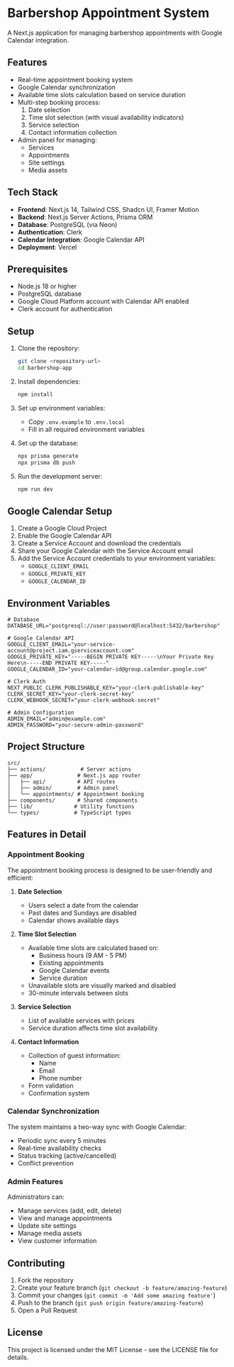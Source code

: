 # Barbershop Appointment System

A Next.js application for managing barbershop appointments with Google Calendar integration.

## Features

- Real-time appointment booking system
- Google Calendar synchronization
- Available time slots calculation based on service duration
- Multi-step booking process:
  1. Date selection
  2. Time slot selection (with visual availability indicators)
  3. Service selection
  4. Contact information collection
- Admin panel for managing:
  - Services
  - Appointments
  - Site settings
  - Media assets

## Tech Stack

- **Frontend**: Next.js 14, Tailwind CSS, Shadcn UI, Framer Motion
- **Backend**: Next.js Server Actions, Prisma ORM
- **Database**: PostgreSQL (via Neon)
- **Authentication**: Clerk
- **Calendar Integration**: Google Calendar API
- **Deployment**: Vercel

## Prerequisites

- Node.js 18 or higher
- PostgreSQL database
- Google Cloud Platform account with Calendar API enabled
- Clerk account for authentication

## Setup

1. Clone the repository:

   ```bash
   git clone <repository-url>
   cd barbershop-app
   ```

2. Install dependencies:

   ```bash
   npm install
   ```

3. Set up environment variables:

   - Copy `.env.example` to `.env.local`
   - Fill in all required environment variables

4. Set up the database:

   ```bash
   npx prisma generate
   npx prisma db push
   ```

5. Run the development server:
   ```bash
   npm run dev
   ```

## Google Calendar Setup

1. Create a Google Cloud Project
2. Enable the Google Calendar API
3. Create a Service Account and download the credentials
4. Share your Google Calendar with the Service Account email
5. Add the Service Account credentials to your environment variables:
   - `GOOGLE_CLIENT_EMAIL`
   - `GOOGLE_PRIVATE_KEY`
   - `GOOGLE_CALENDAR_ID`

## Environment Variables

```env
# Database
DATABASE_URL="postgresql://user:password@localhost:5432/barbershop"

# Google Calendar API
GOOGLE_CLIENT_EMAIL="your-service-account@project.iam.gserviceaccount.com"
GOOGLE_PRIVATE_KEY="-----BEGIN PRIVATE KEY-----\nYour Private Key Here\n-----END PRIVATE KEY-----"
GOOGLE_CALENDAR_ID="your-calendar-id@group.calendar.google.com"

# Clerk Auth
NEXT_PUBLIC_CLERK_PUBLISHABLE_KEY="your-clerk-publishable-key"
CLERK_SECRET_KEY="your-clerk-secret-key"
CLERK_WEBHOOK_SECRET="your-clerk-webhook-secret"

# Admin Configuration
ADMIN_EMAIL="admin@example.com"
ADMIN_PASSWORD="your-secure-admin-password"
```

## Project Structure

```
src/
├── actions/           # Server actions
├── app/              # Next.js app router
│   ├── api/          # API routes
│   ├── admin/        # Admin panel
│   └── appointments/ # Appointment booking
├── components/       # Shared components
├── lib/             # Utility functions
└── types/           # TypeScript types
```

## Features in Detail

### Appointment Booking

The appointment booking process is designed to be user-friendly and efficient:

1. **Date Selection**

   - Users select a date from the calendar
   - Past dates and Sundays are disabled
   - Calendar shows available days

2. **Time Slot Selection**

   - Available time slots are calculated based on:
     - Business hours (9 AM - 5 PM)
     - Existing appointments
     - Google Calendar events
     - Service duration
   - Unavailable slots are visually marked and disabled
   - 30-minute intervals between slots

3. **Service Selection**

   - List of available services with prices
   - Service duration affects time slot availability

4. **Contact Information**
   - Collection of guest information:
     - Name
     - Email
     - Phone number
   - Form validation
   - Confirmation system

### Calendar Synchronization

The system maintains a two-way sync with Google Calendar:

- Periodic sync every 5 minutes
- Real-time availability checks
- Status tracking (active/cancelled)
- Conflict prevention

### Admin Features

Administrators can:

- Manage services (add, edit, delete)
- View and manage appointments
- Update site settings
- Manage media assets
- View customer information

## Contributing

1. Fork the repository
2. Create your feature branch (`git checkout -b feature/amazing-feature`)
3. Commit your changes (`git commit -m 'Add some amazing feature'`)
4. Push to the branch (`git push origin feature/amazing-feature`)
5. Open a Pull Request

## License

This project is licensed under the MIT License - see the LICENSE file for details.
